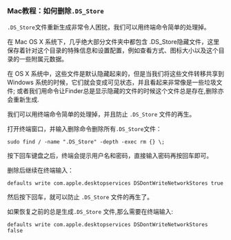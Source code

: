 ### Mac教程：如何删除`.DS_Store`

`.DS_Store`文件重新生成非常令人困扰，我们可以用终端命令简单的处理掉。

在 Mac OS X 系统下，几乎绝大部分文件夹中都包含 .DS_Store隐藏文件，这里保存着针对这个目录的特殊信息和设置配置，例如查看方式、图标大小以及这个目录的一些附属元数据。

在 OS X 系统中，这些文件是默认隐藏起来的，但是当我们将这些文件转移共享到 Windows 系统的时候，它们就会变成可见状态，并且看起来非常像是一些垃圾文件; 或者我们用命令让Finder总是显示隐藏的文件的时候这个文件总是存在,删除亦会重新生成.

我们可以用终端命令简单的处理掉，并且防止 `.DS_Store` 文件的再生。

打开终端窗口，并输入删除命令删除所有`.DS_Store`文件：

```
sudo find / -name ".DS_Store" -depth -exec rm {} \;
```

按下回车键盘之后，终端会提示用户名和密码，直接输入密码再按回车即可。

删除后继续在终端输入：

```
defaults write com.apple.desktopservices DSDontWriteNetworkStores true
```

然后按下回车，就可以防止 `.DS_Store` 文件的再生了。

如果恢复之前的总是生成`.DS_Store` 文件,那么需要在终端输入:

```
defaults write com.apple.desktopservices DSDontWriteNetworkStores false
```

